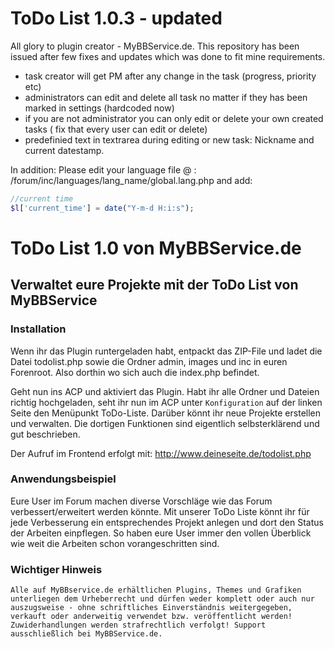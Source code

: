 ToDo List 1.0.3 - updated 
=================================
All glory to plugin creator - MyBBService.de.
This repository has been issued after few fixes and updates which was done to fit mine requirements.

- task creator will get PM after any change in the task (progress,
priority etc)
- administrators can edit and delete all task no matter if they has been
marked in settings (hardcoded now)
- if you are not administrator you can only edit or delete your own
created tasks ( fix that every user can edit or delete)
- predefinied text in textrarea during editing or new task: Nickname and
current datestamp.

In addition:
Please edit your language file @ : /forum/inc/languages/lang_name/global.lang.php
and add:

```php
//current time
$l['current_time'] = date("Y-m-d H:i:s");
```

ToDo List 1.0 von MyBBService.de
=================================

Verwaltet eure Projekte mit der ToDo List von MyBBService
-------------------------------------------

### Installation
Wenn ihr das Plugin runtergeladen habt, entpackt das ZIP-File und ladet die Datei todolist.php sowie die Ordner admin, images und inc
in euren Forenroot. Also dorthin wo sich auch die index.php befindet.

Geht nun ins ACP und aktiviert das Plugin. Habt ihr alle Ordner und Dateien richtig hochgeladen,
seht ihr nun im ACP unter `Konfiguration` auf der linken Seite den Menüpunkt ToDo-Liste. Darüber
könnt ihr neue Projekte erstellen und verwalten. Die dortigen Funktionen sind
eigentlich selbsterklärend und gut beschrieben.

Der Aufruf im Frontend erfolgt mit: http://www.deineseite.de/todolist.php

### Anwendungsbeispiel
Eure User im Forum machen diverse Vorschläge wie das Forum verbessert/erweitert werden könnte.
Mit unserer ToDo Liste könnt ihr für jede Verbesserung ein entsprechendes Projekt anlegen und dort den Status der Arbeiten einpflegen. So haben eure User immer
den vollen Überblick wie weit die Arbeiten schon vorangeschritten sind.

### Wichtiger Hinweis
`Alle auf MyBBservice.de erhältlichen Plugins, Themes und Grafiken unterliegen dem Urheberrecht und
dürfen weder komplett oder auch nur auszugsweise - ohne schriftliches Einverständnis weitergegeben,
verkauft oder anderweitig verwendet bzw. veröffentlicht werden!
Zuwiderhandlungen werden strafrechtlich verfolgt! Support ausschließlich bei MyBBService.de.`